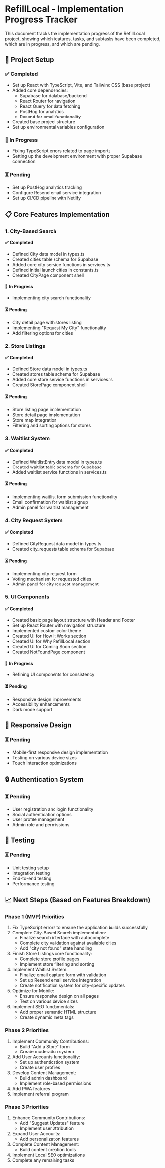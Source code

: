 # RefillLocal - Implementation Progress Tracker

This document tracks the implementation progress of the RefillLocal project, showing which features, tasks, and subtasks have been completed, which are in progress, and which are pending.

## 🚀 Project Setup

### ✅ Completed
- Set up React with TypeScript, Vite, and Tailwind CSS (base project)
- Added core dependencies:
  - Supabase for database/backend
  - React Router for navigation
  - React Query for data fetching
  - PostHog for analytics
  - Resend for email functionality
- Created base project structure
- Set up environmental variables configuration

### 🔄 In Progress
- Fixing TypeScript errors related to page imports
- Setting up the development environment with proper Supabase connection

### ⏳ Pending
- Set up PostHog analytics tracking
- Configure Resend email service integration
- Set up CI/CD pipeline with Netlify

## 📋 Core Features Implementation

### 1. City-Based Search

#### ✅ Completed
- Defined City data model in types.ts
- Created cities table schema for Supabase
- Added core city service functions in services.ts
- Defined initial launch cities in constants.ts
- Created CityPage component shell

#### 🔄 In Progress
- Implementing city search functionality

#### ⏳ Pending
- City detail page with stores listing
- Implementing "Request My City" functionality
- Add filtering options for cities

### 2. Store Listings

#### ✅ Completed
- Defined Store data model in types.ts
- Created stores table schema for Supabase
- Added core store service functions in services.ts
- Created StorePage component shell

#### ⏳ Pending
- Store listing page implementation
- Store detail page implementation
- Store map integration
- Filtering and sorting options for stores

### 3. Waitlist System

#### ✅ Completed
- Defined WaitlistEntry data model in types.ts
- Created waitlist table schema for Supabase
- Added waitlist service functions in services.ts

#### ⏳ Pending
- Implementing waitlist form submission functionality
- Email confirmation for waitlist signup
- Admin panel for waitlist management

### 4. City Request System

#### ✅ Completed
- Defined CityRequest data model in types.ts
- Created city_requests table schema for Supabase

#### ⏳ Pending
- Implementing city request form
- Voting mechanism for requested cities
- Admin panel for city request management

### 5. UI Components

#### ✅ Completed
- Created basic page layout structure with Header and Footer
- Set up React Router with navigation structure
- Implemented custom color theme
- Created UI for How It Works section
- Created UI for Why RefillLocal section
- Created UI for Coming Soon section
- Created NotFoundPage component

#### 🔄 In Progress
- Refining UI components for consistency

#### ⏳ Pending
- Responsive design improvements
- Accessibility enhancements
- Dark mode support

## 📱 Responsive Design

### ⏳ Pending
- Mobile-first responsive design implementation
- Testing on various device sizes
- Touch interaction optimizations

## 🔒 Authentication System

### ⏳ Pending
- User registration and login functionality
- Social authentication options
- User profile management
- Admin role and permissions

## 🧪 Testing

### ⏳ Pending
- Unit testing setup
- Integration testing
- End-to-end testing
- Performance testing

## 📈 Next Steps (Based on Features Breakdown)

### Phase 1 (MVP) Priorities
1. Fix TypeScript errors to ensure the application builds successfully
2. Complete City-Based Search implementation:
   - Finalize search interface with autocomplete
   - Complete city validation against available cities
   - Add "city not found" state handling
3. Finish Store Listings core functionality:
   - Complete store profile pages
   - Implement store filtering and sorting
4. Implement Waitlist System:
   - Finalize email capture form with validation
   - Set up Resend email service integration
   - Create notification system for city-specific updates
5. Optimize for Mobile:
   - Ensure responsive design on all pages
   - Test on various device sizes
6. Implement SEO fundamentals:
   - Add proper semantic HTML structure
   - Create dynamic meta tags

### Phase 2 Priorities
1. Implement Community Contributions:
   - Build "Add a Store" form
   - Create moderation system
2. Add User Accounts functionality:
   - Set up authentication system
   - Create user profiles
3. Develop Content Management:
   - Build admin dashboard
   - Implement role-based permissions
4. Add PWA features
5. Implement referral program

### Phase 3 Priorities
1. Enhance Community Contributions:
   - Add "Suggest Updates" feature
   - Implement user attribution
2. Expand User Accounts:
   - Add personalization features
3. Complete Content Management:
   - Build content creation tools
4. Implement Local SEO optimizations
5. Complete any remaining tasks

